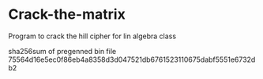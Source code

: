 # Crack-the-matrix

Program to crack the hill cipher for lin algebra class

sha256sum of pregenned bin file
75564d16e5ec0f86eb4a8358d3d047521db6761523110675dabf5551e6732db2
